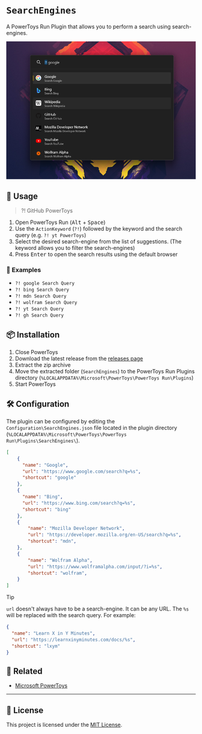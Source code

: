 # `SearchEngines`

A PowerToys Run Plugin that allows you to perform a search using search-engines.

![Demonstration](./screenshot.png)

## 📖 Usage

> ?! GitHub PowerToys

1. Open PowerToys Run (<kbd>Alt</kbd> + <kbd>Space</kbd>)
2. Use the `ActionKeyword` (`?!`) followed by the keyword and the search query (e.g. `?! yt PowerToys`)
3. Select the desired search-engine from the list of suggestions. (The keyword allows you to filter the search-engines)
4. Press <kbd>Enter</kbd> to open the search results using the default browser

### 📃 Examples

- `?! google Search Query`
- `?! bing Search Query`
- `?! mdn Search Query`
- `?! wolfram Search Query`
- `?! yt Search Query`
- `?! gh Search Query`

## 📦 Installation

1. Close PowerToys
2. Download the latest release from the [releases page][releases]
3. Extract the zip archive
4. Move the extracted folder (`SearchEngines`) to the PowerToys Run Plugins directory (`%LOCALAPPDATA%\Microsoft\PowerToys\PowerToys Run\Plugins`)
5. Start PowerToys

## 🛠️ Configuration

The plugin can be configured by editing the `Configuration\SearchEngines.json` file located in the plugin directory (`%LOCALAPPDATA%\Microsoft\PowerToys\PowerToys Run\Plugins\SearchEngines\`).

```json
[
    {
      "name": "Google",
      "url": "https://www.google.com/search?q=%s",
      "shortcut": "google"
    },
    {
      "name": "Bing",
      "url": "https://www.bing.com/search?q=%s",
      "shortcut": "bing"
    },
    {
        "name": "Mozilla Developer Network",
        "url": "https://developer.mozilla.org/en-US/search?q=%s",
        "shortcut": "mdn",
    },
    {
        "name": "Wolfram Alpha",
        "url": "https://www.wolframalpha.com/input/?i=%s",
        "shortcut": "wolfram",
    }
]
```

> [!TIP]
>
> `url` doesn't always have to be a search-engine. It can be any URL. The `%s` will be replaced with the search query. For example:
>
> ```json
> {
>   "name": "Learn X in Y Minutes",
>   "url": "https://learnxinyminutes.com/docs/%s",
>   "shortcut": "lxym"
> }  
> ```

## 🔗 Related

- [Microsoft PowerToys](https://github.com/Microsoft/PowerToys)

---

## 📄 License

This project is licensed under the [MIT License](./LICENSE).

[releases]: https://github.com/Shresht7/PowerToysRun-SearchEngines/releases

